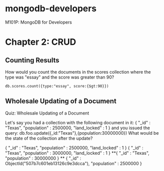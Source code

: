mongodb-developers
==================

M101P: MongoDB for Developers


Chapter 2: CRUD
==============
Counting Results
---------------
How would you count the documents in the scores collection where the type was "essay" and the score was greater than 90?

```mongodb
db.scores.count({type:"essay", score:{$gt:90}})
```
Wholesale Updating of a Document
-------------------------------

Quiz: Wholesale Updating of a Document

Let's say you had a collection with the following document in it:
{ "_id" : "Texas", "population" : 2500000, "land_locked" : 1 }
and you issued the query:
db.foo.update({_id:"Texas"},{population:30000000})
What would be the state of the collection after the update?

{ "_id" : "Texas", "population" : 2500000, "land_locked" : 1 }
{ "_id" : "Texas", "population" : 3000000, "land_locked" : 1 }
**{ "_id" : "Texas", "population" : 30000000 } **
{ "_id" : ObjectId("507b7c601eb13126c9e3dcca"), "population" : 2500000 }


